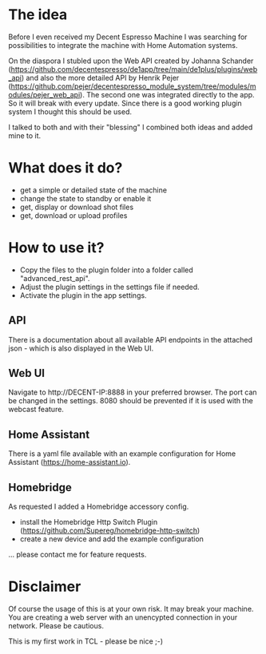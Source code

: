 # The idea
Before I even received my Decent Espresso Machine I was searching for possibilities to integrate the machine with Home Automation systems.

On the diaspora I stubled upon the Web API created by Johanna Schander (https://github.com/decentespresso/de1app/tree/main/de1plus/plugins/web_api) and also the more detailed API by Henrik Pejer (https://github.com/pejer/decentespresso_module_system/tree/modules/modules/pejer_web_api). The second one was integrated directly to the app. So it will break with every update. Since there is a good working plugin system I thought this should be used.

I talked to both and with their "blessing" I combined both ideas and added mine to it.

# What does it do?
* get a simple or detailed state of the machine
* change the state to standby or enable it
* get, display or download shot files
* get, download or upload profiles


# How to use it?
* Copy the files to the plugin folder into a folder called "advanced_rest_api".
* Adjust the plugin settings in the settings file if needed.
* Activate the plugin in the app settings.

## API
There is a documentation about all available API endpoints in the attached json - which is also displayed in the Web UI.

## Web UI
Navigate to http://DECENT-IP:8888 in your preferred browser. The port can be changed in the settings. 8080 should be prevented if it is used with the webcast feature.

## Home Assistant
There is a yaml file available with an example configuration for Home Assistant (https://home-assistant.io).

## Homebridge
As requested I added a Homebridge accessory config.
* install the Homebridge Http Switch Plugin (https://github.com/Supereg/homebridge-http-switch)
* create a new device and add the example configuration


... please contact me for feature requests. 

# Disclaimer
Of course the usage of this is at your own risk. It may break your machine. You are creating a web server with an unencypted connection in your network. Please be cautious.

This is my first work in TCL - please be nice ;-)
